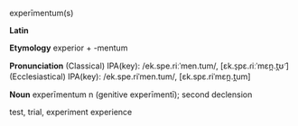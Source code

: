 experīmentum(s)

**Latin**

**Etymology**
experior +‎ -mentum

**Pronunciation**
(Classical) IPA(key): /ek.spe.riːˈmen.tum/, [ɛk.s̠pɛ.ɾiːˈmɛn̪.t̪ʊ̃ˑ]
(Ecclesiastical) IPA(key): /ek.spe.riˈmen.tum/, [ɛk.spɛ.riˈmɛn̪.t̪um]

**Noun**
experīmentum n (genitive experīmentī); second declension

test, trial, experiment
experience
